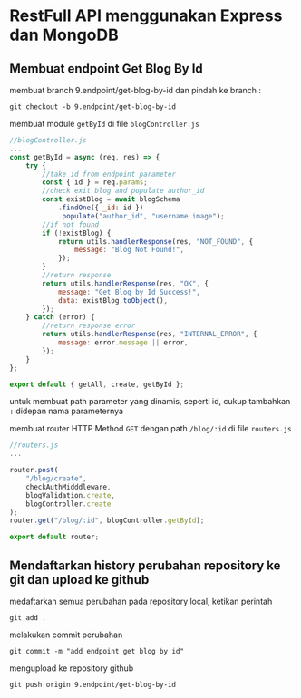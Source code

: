 # RestFull API menggunakan Express dan MongoDB

## Membuat endpoint Get Blog By Id

membuat branch 9.endpoint/get-blog-by-id dan pindah ke branch :

```console
git checkout -b 9.endpoint/get-blog-by-id
```

membuat module `getById` di file `blogController.js`

```js
//blogController.js
...
const getById = async (req, res) => {
    try {
        //take id from endpoint parameter
        const { id } = req.params;
        //check exit blog and populate author_id
        const existBlog = await blogSchema
            .findOne({ _id: id })
            .populate("author_id", "username image");
        //if not found
        if (!existBlog) {
            return utils.handlerResponse(res, "NOT_FOUND", {
                message: "Blog Not Found!",
            });
        }
        //return response
        return utils.handlerResponse(res, "OK", {
            message: "Get Blog by Id Success!",
            data: existBlog.toObject(),
        });
    } catch (error) {
        //return response error
        return utils.handlerResponse(res, "INTERNAL_ERROR", {
            message: error.message || error,
        });
    }
};

export default { getAll, create, getById };
```

untuk membuat path parameter yang dinamis, seperti id, cukup tambahkan `:` didepan nama parameternya

membuat router HTTP Method `GET` dengan path `/blog/:id` di file `routers.js`

```js
//routers.js
...

router.post(
    "/blog/create",
    checkAuthMidddleware,
    blogValidation.create,
    blogController.create
);
router.get("/blog/:id", blogController.getById);

export default router;
```

## Mendaftarkan history perubahan repository ke git dan upload ke github

medaftarkan semua perubahan pada repository local, ketikan perintah

```console
git add .
```

melakukan commit perubahan

```console
git commit -m "add endpoint get blog by id"
```

mengupload ke repository github

```console
git push origin 9.endpoint/get-blog-by-id
```
